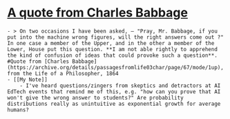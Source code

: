 # [A quote from Charles Babbage](https://simonwillison.net/2025/Jul/2/charles-babbage/)
	- > On two occasions I have been asked, — "Pray, Mr. Babbage, if you put into the machine wrong figures, will the right answers come out ?" In one case a member of the Upper, and in the other a member of the Lower, House put this question. **I am not able rightly to apprehend the kind of confusion of ideas that could provoke such a question**. #Quote from [Charles Babbage](https://archive.org/details/passagesfromlife03char/page/67/mode/1up), Passages from the Life of a Philosopher, 1864
	- [[My Note]]
		- I've heard questions/zingers from skeptics and detractors at AI EdTech events that remind me of this, e.g. "how can you prove that AI won't give the wrong answer to students?" Are probability distributions really as unintuitive as exponential growth for average humans?